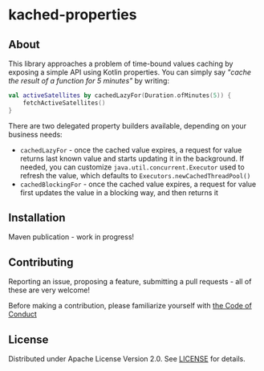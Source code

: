 # kached-properties

## About

This library approaches a problem of time-bound values caching by exposing a simple API using Kotlin properties. You can
simply say *"cache the result of a function for 5 minutes"* by writing:

```kotlin
val activeSatellites by cachedLazyFor(Duration.ofMinutes(5)) {
    fetchActiveSatellites()
}
```

There are two delegated property builders available, depending on your business needs:

* `cachedLazyFor` - once the cached value expires, a request for value returns last known value and starts updating it
  in the background. If needed, you can customize `java.util.concurrent.Executor` used to refresh the value, which
  defaults to `Executors.newCachedThreadPool()`
* `cachedBlockingFor` - once the cached value expires, a request for value first updates the value in a blocking way,
  and then returns it

## Installation

Maven publication - work in progress!

## Contributing

Reporting an issue, proposing a feature, submitting a pull requests - all of these are very welcome!

Before making a contribution, please familiarize yourself with [the Code of Conduct](CODE_OF_CONDUCT.md)

## License

Distributed under Apache License Version 2.0. See [LICENSE](LICENSE) for details.
